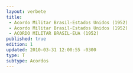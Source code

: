 ```yaml
---
layout: verbete
title:
 - Acordo Militar Brasil-Estados Unidos (1952)
 - Acordo Militar Brasil-Estados Unidos (1952)
 - ACORDO MILITAR BRASIL-EUA (1952)
published: true
edition: 1  
updated: 2010-03-31 12:00:55 -0300
type: T
subtype: Acordos
---
```


